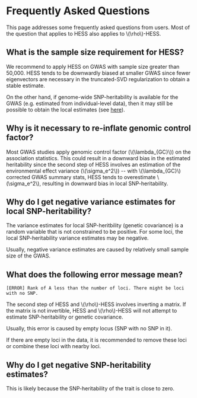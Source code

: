 # Frequently Asked Questions

This page addresses some frequently asked questions from users.
Most of the question that applies to HESS also applies to \\(\rho\\)-HESS.

## What is the sample size requirement for HESS?

We recommend to apply HESS on GWAS with sample size greater
than 50,000. HESS tends to be downwardly biased at smaller
GWAS since fewer eigenvectors are necessary in the truncated-SVD
regularization to obtain a stable estimate.

On the other hand, if genome-wide SNP-heritability is available for the GWAS
(e.g. estimated from individual-level data), then it may still be possible to
obtain the local estimates
(see [here](http://huwenboshi.github.io/hess/local_hsqg/#running-the-tool-using-total-snp-heritability)).

## Why is it necessary to re-inflate genomic control factor?

Most GWAS studies apply genomic control factor (\\(\lambda_{GC}\\)) on the
association statistics. This could result in a downward bias in the estimated
heritability since the second step of HESS involves an estimation of the
environmental effect variance (\\(\sigma_e^2\\)) -- with \\(\lambda_{GC}\\)
corrected GWAS summary stats, HESS tends to overestimate \\(\sigma_e^2\\),
resulting in downward bias in local SNP-heritability.

## Why do I get negative variance estimates for local SNP-heritability?

The variance estimates for local SNP-heritbility (genetic covariance) is a
random variable that is not constrained to be positive. For some loci, the
local SNP-heritability variance estimates may be negative.

Usually, negative variance estimates are caused by relatively small sample
size of the GWAS.

## What does the following error message mean?

```
[ERROR] Rank of A less than the number of loci. There might be loci with no SNP.
```

The second step of HESS and \\(\rho\\)-HESS involves inverting a matrix. If
the matrix is not invertible, HESS and \\(\rho\\)-HESS will not attempt to
estimate SNP-heritability or genetic covariance.

Usually, this error is caused by empty locus (SNP with no SNP in it).

If there are empty loci in the data, it is recommended to remove these loci
or combine these loci with nearby loci.

## Why do I get negative SNP-heritability estimates?

This is likely because the SNP-heritability of the trait is close to zero.
